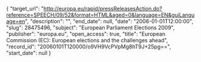 {
  "target_url": "http://europa.eu/rapid/pressReleasesAction.do?reference=SPEECH/09/52&format=HTML&aged=0&language=EN&guiLanguage=en", 
  "description": "", 
  "end_date": null, 
  "date": "2006-01-01T12:00:00", 
  "slug": 28475496, 
  "subject": "European Parliament Elections 2009", 
  "publisher": "europa.eu", 
  "open_access": true, 
  "title": "European Commission (EC): European elections and the challenges ahead", 
  "record_id": "20060101T120000/o9VH9VcPVpMg8hT9J+25pg==", 
  "start_date": null
}

